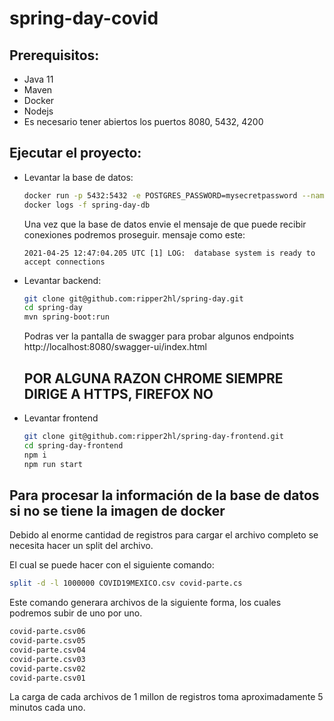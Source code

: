 # spring-day-covid

## Prerequisitos:

* Java 11
* Maven
* Docker
* Nodejs
* Es necesario tener abiertos los puertos 8080, 5432, 4200

## Ejecutar el proyecto:

* Levantar la base de datos: 
 
    ```bash
    docker run -p 5432:5432 -e POSTGRES_PASSWORD=mysecretpassword --name spring-day-db -d jesusperales/spring-day-db:latest
    docker logs -f spring-day-db
    ```
  
  Una vez que la base de datos envie el mensaje de que puede recibir conexiones podremos proseguir.
  mensaje como este:
  
      
      2021-04-25 12:47:04.205 UTC [1] LOG:  database system is ready to accept connections
      

* Levantar backend:
  
    ```bash
    git clone git@github.com:ripper2hl/spring-day.git
    cd spring-day
    mvn spring-boot:run
    ```
    Podras ver la pantalla de swagger para probar algunos endpoints
    http://localhost:8080/swagger-ui/index.html
  
     ## POR ALGUNA RAZON CHROME SIEMPRE DIRIGE A HTTPS, FIREFOX NO

* Levantar frontend

    ```bash
    git clone git@github.com:ripper2hl/spring-day-frontend.git
    cd spring-day-frontend
    npm i
    npm run start
    ```

## Para procesar la información de la base de datos si no se tiene la imagen de docker 

Debido al enorme cantidad de registros para cargar el archivo completo
se necesita hacer un split del archivo.

El cual se puede hacer con el siguiente comando:

```bash
split -d -l 1000000 COVID19MEXICO.csv covid-parte.cs
```

Este comando generara archivos de la siguiente forma, los cuales
podremos subir de uno por uno.

```bash
covid-parte.csv06
covid-parte.csv05
covid-parte.csv04
covid-parte.csv03
covid-parte.csv02
covid-parte.csv01
```

La carga de cada archivos de 1 millon de registros toma aproximadamente 5 minutos cada uno.